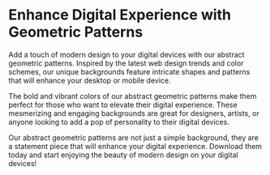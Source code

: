 <!--font:Montserrat-->

# Enhance Digital Experience with Geometric Patterns

Add a touch of modern design to your digital devices with our abstract geometric patterns. Inspired by the latest web design trends and color schemes, our unique backgrounds feature intricate shapes and patterns that will enhance your desktop or mobile device.

The bold and vibrant colors of our abstract geometric patterns make them perfect for those who want to elevate their digital experience. These mesmerizing and engaging backgrounds are great for designers, artists, or anyone looking to add a pop of personality to their digital devices.

Our abstract geometric patterns are not just a simple background, they are a statement piece that will enhance your digital experience. Download them today and start enjoying the beauty of modern design on your digital devices!

<!--

Write me markdown content of website with wallpaper:

"A wallpaper with a repeating pattern of abstract geometric shapes and patterns, inspired by web design trends and color schemes."

The header of the page should not be copy of the text but rather a real content of the website which is using this wallpaper.


---


# Abstract Geometric Wallpaper

Decorate your desktop or mobile device with our abstract geometric wallpaper. This unique design features a repeating pattern of geometric shapes and patterns, inspired by the latest web design trends and color schemes.

With its bold and vibrant colors, this wallpaper is perfect for adding a pop of personality to your digital devices. The intricate patterns and shapes will keep you mesmerized and engaged every time you look at your screen.

Whether you're a designer, artist, or simply looking for a fresh new look for your computer or phone, our abstract geometric wallpaper is sure to impress. Download it today and start enjoying the beauty of modern design on your digital devices!


---


Heading should not include word "wallpaper". The website should not be about the wallpaper itself, wallpaper is just a related background, rewrite whole content.


---


# Elevate Your Digital Experience with Abstract Geometric Patterns

Transform your digital devices with our abstract geometric patterns, inspired by the latest web design trends and color schemes. Our unique design features a repeating pattern of intricate shapes and patterns that will add a touch of personality to your desktop or mobile device.

With its bold and vibrant colors, this background is perfect for those who want to elevate their digital experience. The abstract geometric patterns are mesmerizing and engaging, making it a great choice for designers, artists, or anyone looking to add a modern touch to their digital devices.

Our abstract geometric patterns are not just a simple background, they are a statement piece that will enhance your digital experience. Download it today and start enjoying the beauty of modern design on your digital devices!


---


Heading is too long, rewrite whole content.


---


# Abstract Geometric Patterns for a Modern Digital Experience

Enhance your digital experience with our abstract geometric patterns, inspired by the latest web design trends and color schemes. Our unique design features intricate shapes and patterns that will add a touch of personality to your desktop or mobile device.

The bold and vibrant colors of our abstract geometric patterns make them perfect for those who want to elevate their digital experience. These mesmerizing and engaging backgrounds are great for designers, artists, or anyone looking to add a modern touch to their digital devices.

Our abstract geometric patterns are not just a simple background, they are a statement piece that will enhance your digital experience. Download them today and start enjoying the beauty of modern design on your digital devices!


---


Heading is too long, rewrite whole content.


---


# Elevate Your Digital Experience with Abstract Geometric Patterns

Add a touch of modern design to your digital devices with our abstract geometric patterns. Inspired by the latest web design trends and color schemes, our unique backgrounds feature intricate shapes and patterns that will enhance your desktop or mobile device.

The bold and vibrant colors of our abstract geometric patterns make them perfect for those who want to elevate their digital experience. These mesmerizing and engaging backgrounds are great for designers, artists, or anyone looking to add a pop of personality to their digital devices.

Our abstract geometric patterns are not just a simple background, they are a statement piece that will enhance your digital experience. Download them today and start enjoying the beauty of modern design on your digital devices!


---


Write me a Google font which is best fitting for the website.

Pick from the list:
- Lobster
- Open Sans
- Poppins
- IBM Plex Sans
- Barlow Condensed
- Lato
- Playfair Display
- Orbitron
- Dancing Script
- Roboto
- Inter
- Futura
- Raleway
- Exo 2
- Great Vibes
- Alegreya
- Montserrat


Write just the font name nothing else.


---


Montserrat

-->
